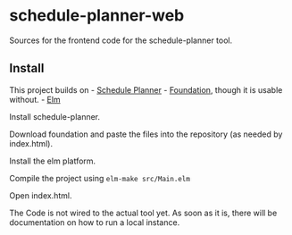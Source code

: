 # schedule-planner-web

Sources for the frontend code for the schedule-planner tool.

## Install

This project builds on
    - [Schedule Planner](//github.com/JustusAdam/schedule-planner)
    - [Foundation](http://foundation.zurb.com), though it is usable without.
    - [Elm](//elm-lang.org)

Install schedule-planner.

Download foundation and paste the files into the repository (as needed by index.html).

Install the elm platform.

Compile the project using `elm-make src/Main.elm`

Open index.html.

The Code is not wired to the actual tool yet. As soon as it is, there will be documentation on how to run a local instance.
